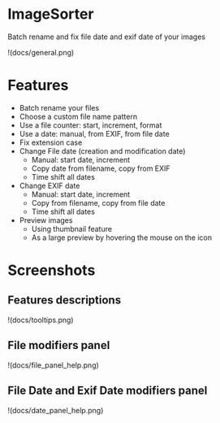 # ImageSorter
Batch rename and fix file date and exif date of your images

!(docs/general.png)

# Features
* Batch rename your files
 * Choose a custom file name pattern 
 * Use a file counter: start, increment, format
 * Use a date: manual, from EXIF, from file date
 * Fix extension case
* Change File date (creation and modification date)
  * Manual: start date, increment
  * Copy date from filename, copy from EXIF
  * Time shift all dates
* Change EXIF date
  * Manual: start date, increment
  * Copy from filename, copy from file date
  * Time shift all dates
* Preview images 
  * Using thumbnail feature
  * As a large preview by hovering the mouse on the icon 

# Screenshots

## Features descriptions
!(docs/tooltips.png)

## File modifiers panel

!(docs/file_panel_help.png)

## File Date and Exif Date modifiers panel
!(docs/date_panel_help.png)
